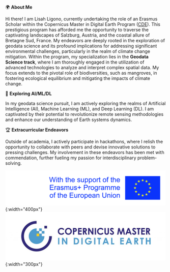 🌍 **About Me**

Hi there! I am Lisah Ligono, currently undertaking the role of an Erasmus Scholar within the Copernicus Master in Digital Earth Program ([CDE](https://master-cde.eu)). This prestigious program has afforded me the opportunity to traverse the captivating landscapes of Salzburg, Austria, and the coastal allure of Bretagne Sud, France. My endeavors are deeply rooted in the exploration of geodata science and its profound implications for addressing significant environmental challenges, particularly in the realm of climate change mitigation. Within the program, my specialization lies in the **Geodata Science track**, where I am thoroughly engaged in the utilization of advanced technologies to analyze and interpret complex spatial data. My focus extends to the pivotal role of biodiversities, such as mangroves, in fostering ecological equilibrium and mitigating the impacts of climate change.

🤖 **Exploring AI/ML/DL**

In my geodata science pursuit, I am actively exploring the realms of Artificial Intelligence (AI), Machine Learning (ML), and Deep Learning (DL). I am captivated by their potential to revolutionize remote sensing methodologies and enhance our understanding of Earth systems dynamics.

🏆 **Extracurricular Endeavors**

Outside of academia, I actively participate in hackathons, where I relish the opportunity to collaborate with peers and devise innovative solutions to pressing challenges. My involvement in these endeavors has been met with commendation, further fueling my passion for interdisciplinary problem-solving.

![Image Description](assets/img/cde_portfolio/erasmus.jpeg){:width="400px"}
![Image Description](assets/img/cde_portfolio/cde.jpg){:width="300px"}



